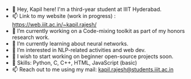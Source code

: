 - 👋 Hey, Kapil here! I'm a third-year student at IIIT Hyderabad.
- 📫 Link to my website (work in progress) : https://web.iiit.ac.in/~kapil.rajesh/
- 🔭 I’m currently working on a Code-mixing toolkit as part of my honors research work.
- 🌱 I’m currently learning about neural networks.
- 👯 I’m interested in NLP-related activities and web dev.
- 🤔 I wish to start working on beginner open-source projects soon.
- 💬 Skills: Python, C, C++, HTML, JavaScript (basic)
- 📫 Reach out to me using my mail: kapil.rajesh@students.iiit.ac.in


